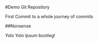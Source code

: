 #Demo Git Repository

First Commit to a whole journey of commits

##Nonsense

Yolo Yolo Ipsum bootleg!